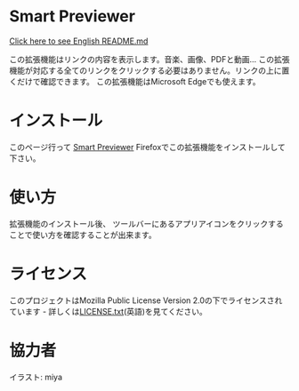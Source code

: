 ﻿# Smart Previewer
[Click here to see English README.md](README.md)

この拡張機能はリンクの内容を表示します。音楽、画像、PDFと動画... この拡張機能が対応する全てのリンクをクリックする必要はありません。リンクの上に置くだけで確認できます。
この拡張機能はMicrosoft Edgeでも使えます。

# インストール
このページ行って [Smart Previewer](https://addons.mozilla.org/ja/firefox/addon/smart-previewer/) Firefoxでこの拡張機能をインストールして下さい。

# 使い方
拡張機能のインストール後、 ツールバーにあるアプリアイコンをクリックすることで使い方を確認することが出来ます。

# ライセンス
このプロジェクトはMozilla Public License Version 2.0の下でライセンスされています - 詳しくは[LICENSE.txt](LICENSE.txt)(英語)を見てください。

# 協力者
イラスト: miya
